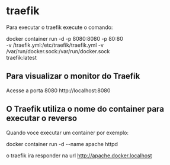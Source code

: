 # traefik

Para executar o traefik execute o comando:

docker container run -d -p 8080:8080 -p 80:80 \
-v <pwd>/traefik.yml:/etc/traefik/traefik.yml
-v /var/run/docker.sock:/var/run/docker.sock \
traefik:latest

## Para visualizar o monitor do Traefik
Acesse a porta 8080
http://localhost:8080

## O Traefik utiliza o nome do container para executar o reverso
Quando voce executar um container por exemplo:

docker container run -d --name apache httpd

o traefik ira responder na url http://apache.docker.localhost
